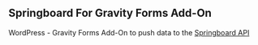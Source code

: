 ## Springboard For Gravity Forms Add-On

WordPress - Gravity Forms Add-On to push data to the [Springboard API](http://docs.springboardapiv2.apiary.io/)
